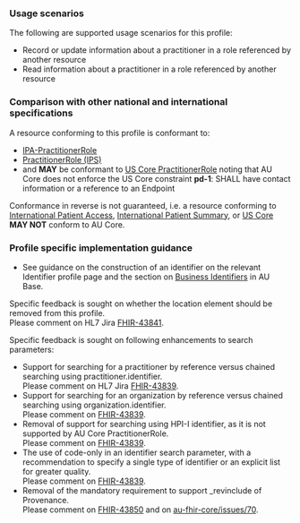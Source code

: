 ### Usage scenarios

The following are supported usage scenarios for this profile:

- Record or update information about a practitioner in a role referenced by another resource
- Read information about a practitioner in a role referenced by another resource


### Comparison with other national and international specifications

A resource conforming to this profile is conformant to:
- [IPA-PractitionerRole](http://hl7.org/fhir/uv/ipa/StructureDefinition-ipa-practitionerrole.html)
- [PractitionerRole (IPS)](http://hl7.org/fhir/uv/ips/StructureDefinition-PractitionerRole-uv-ips.html)
- and **MAY** be conformant to [US Core PractitionerRole](http://hl7.org/fhir/us/core/StructureDefinition/us-core-practitionerrole) noting that AU Core does not enforce the US Core constraint **pd-1**: SHALL have contact information or a reference to an Endpoint

Conformance in reverse is not guaranteed, i.e. a resource conforming to [International Patient Access](https://build.fhir.org/ig/HL7/fhir-ipa), [International Patient Summary](http://build.fhir.org/ig/HL7/fhir-ips), or [US Core](http://hl7.org/fhir/us/core) **MAY NOT** conform to AU Core.


### Profile specific implementation guidance
- See guidance on the construction of an identifier on the relevant Identifier profile page and the section on [Business Identifiers](https://build.fhir.org/ig/hl7au/au-fhir-base/guidance.html#business-identifiers) in AU Base.

<p class="request-for-feedback">Specific feedback is sought on whether the location element should be removed from this profile.<br/>Please comment on HL7 Jira <a href="https://jira.hl7.org/browse/FHIR-43841">FHIR-43841</a>.</p>

<div class="request-for-feedback">
    <p>Specific feedback is sought on following enhancements to search parameters:
    <ul>
        <li>Support for searching for a practitioner by reference versus chained searching using practitioner.identifier.<br/>Please comment on HL7 Jira <a href="https://jira.hl7.org/browse/FHIR-43839">FHIR-43839</a>.</li>
        <li>Support for searching for an organization by reference versus chained searching using organization.identifier.<br/>Please comment on <a href="https://jira.hl7.org/browse/FHIR-43839">FHIR-43839</a>.</li>
        <li>Removal of support for searching using HPI-I identifier, as it is not supported by AU Core PractitionerRole.<br/>Please comment on <a href="https://jira.hl7.org/browse/FHIR-43839">FHIR-43839</a>.</li>
        <li>The use of code-only in an identifier search parameter, with a recommendation to specify a single type of identifier or an explicit list for greater quality.<br/>Please comment on <a href="https://jira.hl7.org/browse/FHIR-43839">FHIR-43839</a>.</li>
        <li>Removal of the mandatory requirement to support _revinclude of Provenance.<br/>Please comment on <a href="https://jira.hl7.org/browse/FHIR-43850">FHIR-43850</a> and on <a href="https://github.com/hl7au/au-fhir-core/issues/70">au-fhir-core/issues/70</a>.</li>
    </ul>
    </p>
</div>

